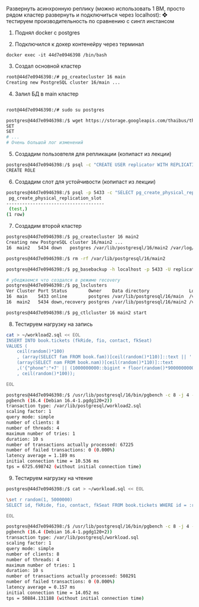 Развернуть асинхронную реплику (можно использовать 1 ВМ, просто рядом кластер развернуть и подключиться через localhost):
❖ тестируем производительность по сравнению с сингл инстансом


1. Поднял docker с postgres

2. Подключился к докер контенейру через терминал

```
docker exec -it 44d7e0946398 /bin/bash
```

3. Создал основной кластер

```bash
root@44d7e0946398:/# pg_createcluster 16 main
Creating new PostgreSQL cluster 16/main ...
```

4. Залил БД в main кластер
```bash

root@44d7e0946398:/# sudo su postgres

postgres@44d7e0946398:/$ wget https://storage.googleapis.com/thaibus/thai_small.tar.gz && tar -xf thai_small.tar.gz && psql -U postgres < thai.sql
SET
SET
# ...
# Очень большой лог изменений
```

5. Создадим пользовтеля для репликации (копипаст из лекции)
```bash
postgres@44d7e0946398:/$ psql -c "CREATE USER replicator WITH REPLICATION ENCRYPTED PASSWORD 'pass';"
CREATE ROLE
```

6. Cоздадим слот для устойчивости (копипаст из лекции)
```bash
postgres@44d7e0946398:/$ psql -p 5433 -c "SELECT pg_create_physical_replication_slot('test');"
 pg_create_physical_replication_slot 
-------------------------------------
 (test,)
(1 row)
```

7. Создадим второй кластер 

```bash
postgres@44d7e0946398:/$ pg_createcluster 16 main2
Creating new PostgreSQL cluster 16/main2 ...
16  main2   5434 down   postgres /var/lib/postgresql/16/main2 /var/log/postgresql/postgresql-16-main2.log

postgres@44d7e0946398:/$ rm -rf /var/lib/postgresql/16/main2

postgres@44d7e0946398:/$ pg_basebackup -h localhost -p 5433 -U replicator -R -S test -D /var/lib/postgresql/16/main2

# убеджаемся что создался в режиме recovery
postgres@44d7e0946398:/$ pg_lsclusters 
Ver Cluster Port Status        Owner    Data directory               Log file
16  main    5433 online        postgres /var/lib/postgresql/16/main  /var/log/postgresql/postgresql-16-main.log
16  main2   5434 down,recovery postgres /var/lib/postgresql/16/main2 /var/log/postgresql/postgresql-16-main2.log

postgres@44d7e0946398:/$ pg_ctlcluster 16 main2 start
```

8. Тестируем нагрузку на запись
``` bash
cat > ~/workload2.sql << EOL
INSERT INTO book.tickets (fkRide, fio, contact, fkSeat)
VALUES (
	ceil(random()*100)
	, (array(SELECT fam FROM book.fam))[ceil(random()*110)]::text || ' ' ||
    (array(SELECT nam FROM book.nam))[ceil(random()*110)]::text
    ,('{"phone":"+7' || (1000000000::bigint + floor(random()*9000000000)::bigint)::text || '"}')::jsonb
    , ceil(random()*100));

EOL

postgres@44d7e0946398:/$ /usr/lib/postgresql/16/bin/pgbench -c 8 -j 4 -T 10 -f ~/workload2.sql -n -U postgres -p 5433 thai
pgbench (16.4 (Debian 16.4-1.pgdg120+2))
transaction type: /var/lib/postgresql/workload2.sql
scaling factor: 1
query mode: simple
number of clients: 8
number of threads: 4
maximum number of tries: 1
duration: 10 s
number of transactions actually processed: 67225
number of failed transactions: 0 (0.000%)
latency average = 1.189 ms
initial connection time = 10.536 ms
tps = 6725.698742 (without initial connection time)
```

9. Тестируем нагрузку на чтение
``` bash
postgres@44d7e0946398:/$ cat > ~/workload.sql << EOL

\set r random(1, 5000000) 
SELECT id, fkRide, fio, contact, fkSeat FROM book.tickets WHERE id = :r;

EOL

postgres@44d7e0946398:/$ /usr/lib/postgresql/16/bin/pgbench -c 8 -j 4 -T 10 -f ~/workload.sql -n -U postgres -p 5433 thai
pgbench (16.4 (Debian 16.4-1.pgdg120+2))
transaction type: /var/lib/postgresql/workload.sql
scaling factor: 1
query mode: simple
number of clients: 8
number of threads: 4
maximum number of tries: 1
duration: 10 s
number of transactions actually processed: 508291
number of failed transactions: 0 (0.000%)
latency average = 0.157 ms
initial connection time = 14.052 ms
tps = 50884.131188 (without initial connection time)

```